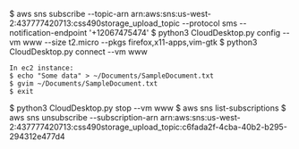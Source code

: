 $ aws sns subscribe --topic-arn arn:aws:sns:us-west-2:437777420713:css490storage_upload_topic --protocol sms --notification-endpoint '+12067475474'
$ python3 CloudDesktop.py config --vm www --size t2.micro --pkgs firefox,x11-apps,vim-gtk
$ python3 CloudDesktop.py connect --vm www

    In ec2 instance:
    $ echo "Some data" > ~/Documents/SampleDocument.txt
    $ gvim ~/Documents/SampleDocument.txt
    $ exit

$ python3 CloudDesktop.py stop --vm www
$ aws sns list-subscriptions
$ aws sns unsubscribe --subscription-arn arn:aws:sns:us-west-2:437777420713:css490storage_upload_topic:c6fada2f-4cba-40b2-b295-294312e477d4
